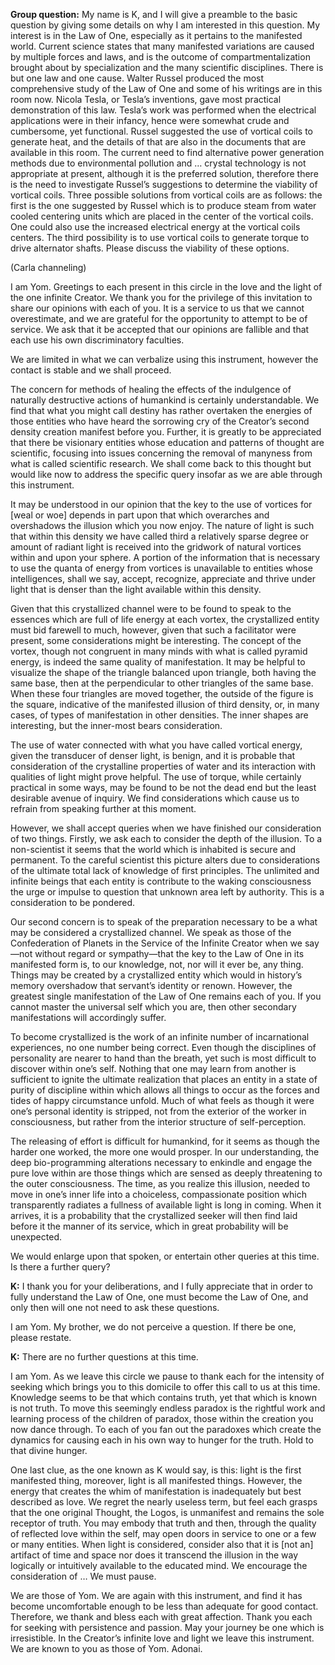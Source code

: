 <p class="group-question"><strong>Group question:</strong> My name is K, and I will give a preamble to the basic question by giving some details on why I am interested in this question. My interest is in the Law of One, especially as it pertains to the manifested world. Current science states that many manifested variations are caused by multiple forces and laws, and is the outcome of compartmentalization brought about by specialization and the many scientific disciplines. There is but one law and one cause. Walter Russel produced the most comprehensive study of the Law of One and some of his writings are in this room now. Nicola Tesla, or Tesla’s inventions, gave most practical demonstration of this law. Tesla’s work was performed when the electrical applications were in their infancy, hence were somewhat crude and cumbersome, yet functional. Russel suggested the use of vortical coils to generate heat, and the details of that are also in the documents that are available in this room. The current need to find alternative power generation methods due to environmental pollution and … crystal technology is not appropriate at present, although it is the preferred solution, therefore there is the need to investigate Russel’s suggestions to determine the viability of vortical coils. Three possible solutions from vortical coils are as follows: the first is the one suggested by Russel which is to produce steam from water cooled centering units which are placed in the center of the vortical coils. One could also use the increased electrical energy at the vortical coils centers. The third possibility is to use vortical coils to generate torque to drive alternator shafts. Please discuss the viability of these options.</p>
<p class="channel-type">(Carla channeling)</p>
<p>I am Yom. Greetings to each present in this circle in the love and the light of the one infinite Creator. We thank you for the privilege of this invitation to share our opinions with each of you. It is a service to us that we cannot overestimate, and we are grateful for the opportunity to attempt to be of service. We ask that it be accepted that our opinions are fallible and that each use his own discriminatory faculties.</p>
<p>We are limited in what we can verbalize using this instrument, however the contact is stable and we shall proceed.</p>
<p>The concern for methods of healing the effects of the indulgence of naturally destructive actions of humankind is certainly understandable. We find that what you might call destiny has rather overtaken the energies of those entities who have heard the sorrowing cry of the Creator’s second density creation manifest before you. Further, it is greatly to be appreciated that there be visionary entities whose education and patterns of thought are scientific, focusing into issues concerning the removal of manyness from what is called scientific research. We shall come back to this thought but would like now to address the specific query insofar as we are able through this instrument.</p>
<p>It may be understood in our opinion that the key to the use of vortices for [weal or woe] depends in part upon that which overarches and overshadows the illusion which you now enjoy. The nature of light is such that within this density we have called third a relatively sparse degree or amount of radiant light is received into the gridwork of natural vortices within and upon your sphere. A portion of the information that is necessary to use the quanta of energy from vortices is unavailable to entities whose intelligences, shall we say, accept, recognize, appreciate and thrive under light that is denser than the light available within this density.</p>
<p>Given that this crystallized channel were to be found to speak to the essences which are full of life energy at each vortex, the crystallized entity must bid farewell to much, however, given that such a facilitator were present, some considerations might be interesting. The concept of the vortex, though not congruent in many minds with what is called pyramid energy, is indeed the same quality of manifestation. It may be helpful to visualize the shape of the triangle balanced upon triangle, both having the same base, then at the perpendicular to other triangles of the same base. When these four triangles are moved together, the outside of the figure is the square, indicative of the manifested illusion of third density, or, in many cases, of types of manifestation in other densities. The inner shapes are interesting, but the inner-most bears consideration.</p>
<p>The use of water connected with what you have called vortical energy, given the transducer of denser light, is benign, and it is probable that consideration of the crystalline properties of water and its interaction with qualities of light might prove helpful. The use of torque, while certainly practical in some ways, may be found to be not the dead end but the least desirable avenue of inquiry. We find considerations which cause us to refrain from speaking further at this moment.</p>
<p>However, we shall accept queries when we have finished our consideration of two things. Firstly, we ask each to consider the depth of the illusion. To a non-scientist it seems that the world which is inhabited is secure and permanent. To the careful scientist this picture alters due to considerations of the ultimate total lack of knowledge of first principles. The unlimited and infinite beings that each entity is contribute to the waking consciousness the urge or impulse to question that unknown area left by authority. This is a consideration to be pondered.</p>
<p>Our second concern is to speak of the preparation necessary to be a what may be considered a crystallized channel. We speak as those of the Confederation of Planets in the Service of the Infinite Creator when we say—not without regard or sympathy—that the key to the Law of One in its manifested form is, to our knowledge, not, nor will it ever be, any thing. Things may be created by a crystallized entity which would in history’s memory overshadow that servant’s identity or renown. However, the greatest single manifestation of the Law of One remains each of you. If you cannot master the universal self which you are, then other secondary manifestations will accordingly suffer.</p>
<p>To become crystallized is the work of an infinite number of incarnational experiences, no one number being correct. Even though the disciplines of personality are nearer to hand than the breath, yet such is most difficult to discover within one’s self. Nothing that one may learn from another is sufficient to ignite the ultimate realization that places an entity in a state of purity of discipline within which allows all things to occur as the forces and tides of happy circumstance unfold. Much of what feels as though it were one’s personal identity is stripped, not from the exterior of the worker in consciousness, but rather from the interior structure of self-perception.</p>
<p>The releasing of effort is difficult for humankind, for it seems as though the harder one worked, the more one would prosper. In our understanding, the deep bio-programming alterations necessary to enkindle and engage the pure love within are those things which are sensed as deeply threatening to the outer consciousness. The time, as you realize this illusion, needed to move in one’s inner life into a choiceless, compassionate position which transparently radiates a fullness of available light is long in coming. When it arrives, it is a probability that the crystallized seeker will then find laid before it the manner of its service, which in great probability will be unexpected.</p>
<p>We would enlarge upon that spoken, or entertain other queries at this time. Is there a further query?</p>
<p><strong>K:</strong> I thank you for your deliberations, and I fully appreciate that in order to fully understand the Law of One, one must become the Law of One, and only then will one not need to ask these questions.</p>
<p>I am Yom. My brother, we do not perceive a question. If there be one, please restate.</p>
<p><strong>K:</strong> There are no further questions at this time.</p>
<p>I am Yom. As we leave this circle we pause to thank each for the intensity of seeking which brings you to this domicile to offer this call to us at this time. Knowledge seems to be that which contains truth, yet that which is known is not truth. To move this seemingly endless paradox is the rightful work and learning process of the children of paradox, those within the creation you now dance through. To each of you fan out the paradoxes which create the dynamics for causing each in his own way to hunger for the truth. Hold to that divine hunger.</p>
<p>One last clue, as the one known as K would say, is this: light is the first manifested thing, moreover, light is all manifested things. However, the energy that creates the whim of manifestation is inadequately but best described as love. We regret the nearly useless term, but feel each grasps that the one original Thought, the Logos, is unmanifest and remains the sole receptor of truth. You may embody that truth and then, through the quality of reflected love within the self, may open doors in service to one or a few or many entities. When light is considered, consider also that it is [not an] artifact of time and space nor does it transcend the illusion in the way logically or intuitively available to the educated mind. We encourage the consideration of … We must pause.</p>
<p>We are those of Yom. We are again with this instrument, and find it has become uncomfortable enough to be less than adequate for good contact. Therefore, we thank and bless each with great affection. Thank you each for seeking with persistence and passion. May your journey be one which is irresistible. In the Creator’s infinite love and light we leave this instrument. We are known to you as those of Yom. Adonai.</p>